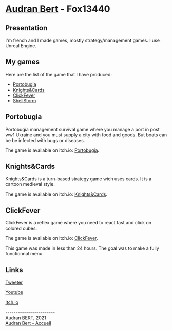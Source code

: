 # [Audran Bert](index.md) - Fox13440


## Presentation

I'm french and I made games, mostly strategy/management games. I use Unreal Engine.

## My games

Here are the list of the game that I have produced:

- [Portobugia](https://fox13440.itch.io/portobugia)
- [Knights&Cards](https://fox13440.itch.io/knights-cards)
- [ClickFever](https://fox13440.itch.io/clickfever)
- [ShellStorm]()

## Portobugia

Portobugia management survival game where you manage a port in post ww1 Ukraine and you must supply a city with food and goods. But boats can be be infected with bugs or diseases.

The game is available on itch.io: [Portobugia](https://fox13440.itch.io/portobugia).

## Knights&Cards

Knights&Cards is a turn-based strategy game wich uses cards. It is a cartoon medieval style.

The game is available on itch.io: [Knights&Cards](https://fox13440.itch.io/knights-cards).

## ClickFever

ClickFever is a reflex game where you need to react fast and click on colored cubes.

The game is available on itch.io: [ClickFever](https://fox13440.itch.io/clickfever).

This game was made in less than 24 hours. The goal was to make a fully functionnal menu.

## Links

[Tweeter](https://twitter.com/Fox13440)

[Youtube](https://www.youtube.com/channel/UCvhoh668Kbh2rtLeh8nvQKw)

[Itch.io](https://fox13440.itch.io/)

------------------------ \
Audran BERT, 2021 \
[Audran Bert - Accueil](index.md)
